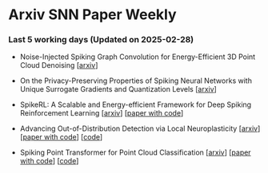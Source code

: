# Arxiv SNN Paper Weekly


 ### **Last 5 working days (Updated on 2025-02-28)** 


- Noise-Injected Spiking Graph Convolution for Energy-Efficient 3D Point Cloud Denoising [[arxiv](https://arxiv.org/abs/2502.19660)]

- On the Privacy-Preserving Properties of Spiking Neural Networks with Unique Surrogate Gradients and Quantization Levels [[arxiv](https://arxiv.org/abs/2502.18623)]

- SpikeRL: A Scalable and Energy-efficient Framework for Deep Spiking Reinforcement Learning [[arxiv](https://arxiv.org/abs/2502.17496)] [[paper with code](https://paperswithcode.com/paper/spikerl-a-scalable-and-energy-efficient)]

- Advancing Out-of-Distribution Detection via Local Neuroplasticity [[arxiv](https://arxiv.org/abs/2502.15833)] [[paper with code](https://paperswithcode.com/paper/advancing-out-of-distribution-detection-via)] [[code](https://github.com/alessandro-canevaro/KAN-OOD)]

- Spiking Point Transformer for Point Cloud Classification [[arxiv](https://arxiv.org/abs/2502.15811)] [[paper with code](https://paperswithcode.com/paper/spiking-point-transformer-for-point-cloud)] [[code](https://github.com/PeppaWu/SPT)]


